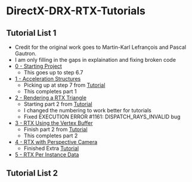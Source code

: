 # DirectX-DRX-RTX-Tutorials

## Tutorial List 1
* Credit for the original work goes to Martin-Karl Lefrançois and Pascal Gautron. 
* I am only filling in the gaps in explaination and fixing broken code
* [0 - Starting Project](https://github.com/cpyburn/DirectX-RTX-Tutorials/tree/main/0%20-%20Starting%20Project)
    * This goes up to step 6.7 
* [1 - Acceleration Structures](https://github.com/cpyburn/DirectX-RTX-Tutorials/tree/main/1%20-%20Acceleration%20Structures)
    * Picking up at step 7 from [Tutorial](https://developer.nvidia.com/rtx/raytracing/dxr/dx12-raytracing-tutorial-part-1)
    * This completes part 1
* [2 - Rendering a RTX Triangle](https://github.com/cpyburn/DirectX-RTX-Tutorials/tree/main/2%20-%20Rendering%20a%20RTX%20Triangle)
    * Starting part 2 from [Tutorial](https://developer.nvidia.com/rtx/raytracing/dxr/DX12-Raytracing-tutorial-Part-2)
    * I changed the numbering to work better for tutorials
    * Fixed EXECUTION ERROR #1161: DISPATCH_RAYS_INVALID bug
* [3 - RTX Using the Vertex Buffer](https://github.com/cpyburn/DirectX-RTX-Tutorials/tree/main/3%20-%20RTX%20Using%20the%20Vertex%20Buffer)
    * Finish part 2 from [Tutorial](https://developer.nvidia.com/rtx/raytracing/dxr/DX12-Raytracing-tutorial-Part-2)
    * This completes part 2
* [4 - RTX with Perspective Camera](https://github.com/cpyburn/DirectX-RTX-Tutorials/tree/main/4%20-%20RTX%20with%20Perspective%20Camera)
   * Finished Extra [Tutorial](https://developer.nvidia.com/rtx/raytracing/dxr/dx12-raytracing-tutorial/extra/dxr_tutorial_extra_perspective)
* [5 - RTX Per Instance Data](https://github.com/cpyburn/DirectX-RTX-Tutorials/tree/main/5%20-%20RTX%20Global%20Constant%20Buffer)


## Tutorial List 2
